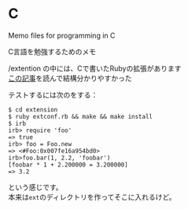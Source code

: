 # C

Memo files for programming in C

C言語を勉強するためのメモ

/extention の中には、Cで書いたRubyの拡張があります<br/>
<a href="http://ser1zw.hatenablog.com/entry/20111217/1324133118" target="_blank" >この記事</a>を読んで結構分かりやすかった<br/>

テストするには次のをする：
```
$ cd extension
$ ruby extconf.rb && make && make install
$ irb
irb> require 'foo'
=> true
irb> foo = Foo.new
=> <#Foo:0x007fe16a954bd0>
irb>foo.bar(1, 2.2, 'foobar')
[foobar * 1 + 2.200000 = 3.200000]
=> 3.2
```

という感じです。<br/>
本来は`ext`のディレクトリを作ってそこに入れるけど。<br/>

